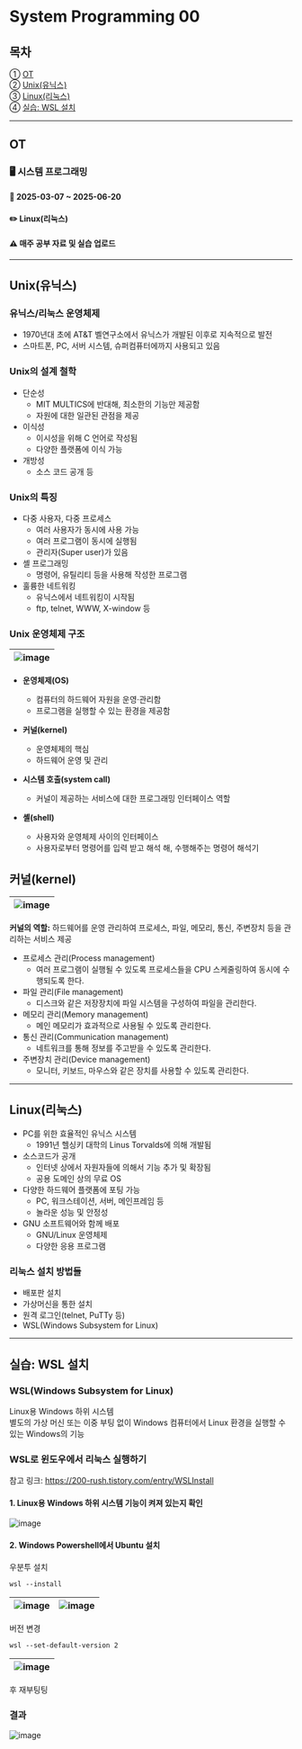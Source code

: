 # System Programming 00
## 목차
① [OT](#OT) </br>
② [Unix(유닉스)](#Unix유닉스) </br>
③ [Linux(리눅스)](#Linux리눅스) </br>
④ [실습: WSL 설치](#실습-WSL-설치)

--- 
## OT

### 🖥️ 시스템 프로그래밍
#### 📅 2025-03-07 ~ 2025-06-20
#### ✏️ Linux(리눅스)
#### ⚠️ 매주 공부 자료 및 실습 업로드

---
## Unix(유닉스)

### 유닉스/리눅스 운영체제
- 1970년대 초에 AT&T 벨연구소에서 유닉스가 개발된 이후로 지속적으로 발전
- 스마트폰, PC, 서버 시스템, 슈퍼컴퓨터에까지 사용되고 있음

### Unix의 설계 철학
- 단순성
  + MIT MULTICS에 반대해, 최소한의 기능만 제공함
  + 자원에 대한 일관된 관점을 제공
- 이식성
  + 이시성을 위해 C 언어로 작성됨
  + 다양한 플랫폼에 이식 가능
- 개방성
  + 소스 코드 공개 등

### Unix의 특징
- 다중 사용자, 다중 프로세스
  + 여러 사용자가 동시에 사용 가능
  + 여러 프로그램이 동시에 실행됨
  + 관리자(Super user)가 있음
- 셸 프로그래밍
  + 명령어, 유틸리티 등을 사용해 작성한 프로그램
- 훌륭한 네트워킹
  + 유닉스에서 네트워킹이 시작됨
  + ftp, telnet, WWW, X-window 등

### Unix 운영체제 구조

![image](https://github.com/user-attachments/assets/e6a94903-59b6-458d-9641-8befc7f3dea0) |
---|

- **운영체제(OS)**
  + 컴퓨터의 하드웨어 자원을 운영·관리함
  + 프로그램을 실행할 수 있는 환경을 제공함

- **커널(kernel)**
  + 운영체제의 핵심
  + 하드웨어 운영 및 관리
- **시스템 호출(system call)**
  + 커널이 제공하는 서비스에 대한 프로그래밍 인터페이스 역할
- **셸(shell)**
  + 사용자와 운영체제 사이의 인터페이스
  + 사용자로부터 명령어를 입력 받고 해석 해, 수행해주는 명령어 해석기

## 커널(kernel)

![image](https://github.com/user-attachments/assets/e29a6b9f-6ba2-4517-a4f7-8da8e2f75f16) |
---|

**커널의 역할:** 하드웨어를 운영 관리하여 프로세스, 파일, 메모리, 통신, 주변장치 등을 관리하는 서비스 제공
- 프로세스 관리(Process management)
  + 여러 프로그램이 실행될 수 있도록 프로세스들을 CPU 스케줄링하여 동시에 수행되도록 한다.
- 파일 관리(File management)
  + 디스크와 같은 저장장치에 파일 시스템을 구성하여 파일을 관리한다.
- 메모리 관리(Memory management)
  + 메인 메모리가 효과적으로 사용될 수 있도록 관리한다.
- 통신 관리(Communication management)
  + 네트워크를 통해 정보를 주고받을 수 있도록 관리한다.
- 주변장치 관리(Device management)
  + 모니터, 키보드, 마우스와 같은 장치를 사용할 수 있도록 관리한다.

---
## Linux(리눅스)
- PC를 위한 효율적인 유닉스 시스템
  + 1991년 헬싱키 대학의 Linus Torvalds에 의해 개발됨
- 소스코드가 공개
  + 인터넷 상에서 자원자들에 의해서 기능 추가 및 확장됨
  + 공용 도메인 상의 무료 OS
- 다양한 하드웨어 플랫폼에 포팅 가능
  + PC, 워크스테이션, 서버, 메인프레임 등
  + 놀라운 성능 및 안정성
- GNU 소프트웨어와 함께 배포
  + GNU/Linux 운영체제
  + 다양한 응용 프로그램

### 리눅스 설치 방법들
- 배포판 설치
- 가상머신을 통한 설치
- 원격 로그인(telnet, PuTTy 등)
- WSL(Windows Subsystem for Linux)

---
## 실습: WSL 설치

### WSL(Windows Subsystem for Linux)
Linux용 Windows 하위 시스템</br>
별도의 가상 머신 또는 이중 부팅 없이 Windows 컴퓨터에서 Linux 환경을 실행할 수 있는 Windows의 기능

### WSL로 윈도우에서 리눅스 실행하기
참고 링크: https://200-rush.tistory.com/entry/WSLInstall

#### 1. Linux용 Windows 하위 시스템 기능이 켜져 있는지 확인
![image](https://github.com/user-attachments/assets/61a3bdda-3cad-4e08-a1f1-af77bed3f9ac)

#### 2. Windows Powershell에서 Ubuntu 설치
우분투 설치
```
wsl --install
```

![image](https://github.com/user-attachments/assets/643fd450-4720-41e2-a097-c3b030b1b54f) | ![image](https://github.com/user-attachments/assets/d369397c-55ef-4001-9b11-f4d4f83adf66)
---|---|

버전 변경
```
wsl --set-default-version 2
```

![image](https://github.com/user-attachments/assets/17dd4c9f-4290-4390-adf8-2210f3134885) |
---|

후 재부팅팅

### 결과
![image](https://github.com/user-attachments/assets/1f6ed186-eba0-42bf-aeef-16e38edfa8af)
